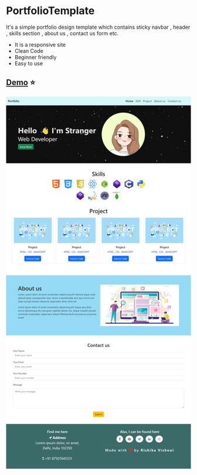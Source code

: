
# PortfolioTemplate

It's a simple portfolio design template which contains sticky navbar , header , skills section , about us , contact us form etc. 
- It is a responsive site 
- Clean Code 
- Beginner friendly
- Easy to use


## [Demo](https://rishikavishnoi.github.io/PortfolioTemplate/) ⭐


![screenshot](screenshotss.png)



